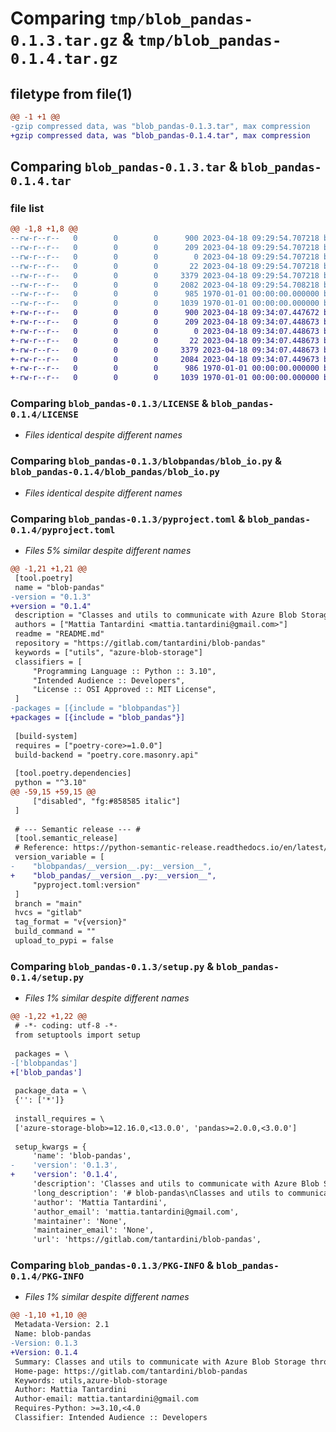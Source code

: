 # Comparing `tmp/blob_pandas-0.1.3.tar.gz` & `tmp/blob_pandas-0.1.4.tar.gz`

## filetype from file(1)

```diff
@@ -1 +1 @@
-gzip compressed data, was "blob_pandas-0.1.3.tar", max compression
+gzip compressed data, was "blob_pandas-0.1.4.tar", max compression
```

## Comparing `blob_pandas-0.1.3.tar` & `blob_pandas-0.1.4.tar`

### file list

```diff
@@ -1,8 +1,8 @@
--rw-r--r--   0        0        0      900 2023-04-18 09:29:54.707218 blob_pandas-0.1.3/LICENSE
--rw-r--r--   0        0        0      209 2023-04-18 09:29:54.707218 blob_pandas-0.1.3/README.md
--rw-r--r--   0        0        0        0 2023-04-18 09:29:54.707218 blob_pandas-0.1.3/blobpandas/__init__.py
--rw-r--r--   0        0        0       22 2023-04-18 09:29:54.707218 blob_pandas-0.1.3/blobpandas/__version__.py
--rw-r--r--   0        0        0     3379 2023-04-18 09:29:54.707218 blob_pandas-0.1.3/blobpandas/blob_io.py
--rw-r--r--   0        0        0     2082 2023-04-18 09:29:54.708218 blob_pandas-0.1.3/pyproject.toml
--rw-r--r--   0        0        0      985 1970-01-01 00:00:00.000000 blob_pandas-0.1.3/setup.py
--rw-r--r--   0        0        0     1039 1970-01-01 00:00:00.000000 blob_pandas-0.1.3/PKG-INFO
+-rw-r--r--   0        0        0      900 2023-04-18 09:34:07.447672 blob_pandas-0.1.4/LICENSE
+-rw-r--r--   0        0        0      209 2023-04-18 09:34:07.448673 blob_pandas-0.1.4/README.md
+-rw-r--r--   0        0        0        0 2023-04-18 09:34:07.448673 blob_pandas-0.1.4/blob_pandas/__init__.py
+-rw-r--r--   0        0        0       22 2023-04-18 09:34:07.448673 blob_pandas-0.1.4/blob_pandas/__version__.py
+-rw-r--r--   0        0        0     3379 2023-04-18 09:34:07.448673 blob_pandas-0.1.4/blob_pandas/blob_io.py
+-rw-r--r--   0        0        0     2084 2023-04-18 09:34:07.449673 blob_pandas-0.1.4/pyproject.toml
+-rw-r--r--   0        0        0      986 1970-01-01 00:00:00.000000 blob_pandas-0.1.4/setup.py
+-rw-r--r--   0        0        0     1039 1970-01-01 00:00:00.000000 blob_pandas-0.1.4/PKG-INFO
```

### Comparing `blob_pandas-0.1.3/LICENSE` & `blob_pandas-0.1.4/LICENSE`

 * *Files identical despite different names*

### Comparing `blob_pandas-0.1.3/blobpandas/blob_io.py` & `blob_pandas-0.1.4/blob_pandas/blob_io.py`

 * *Files identical despite different names*

### Comparing `blob_pandas-0.1.3/pyproject.toml` & `blob_pandas-0.1.4/pyproject.toml`

 * *Files 5% similar despite different names*

```diff
@@ -1,21 +1,21 @@
 [tool.poetry]
 name = "blob-pandas"
-version = "0.1.3"
+version = "0.1.4"
 description = "Classes and utils to communicate with Azure Blob Storage through pandas DataFrames"
 authors = ["Mattia Tantardini <mattia.tantardini@gmail.com>"]
 readme = "README.md"
 repository = "https://gitlab.com/tantardini/blob-pandas"
 keywords = ["utils", "azure-blob-storage"]
 classifiers = [
     "Programming Language :: Python :: 3.10",
     "Intended Audience :: Developers",
     "License :: OSI Approved :: MIT License",
 ]
-packages = [{include = "blobpandas"}]
+packages = [{include = "blob_pandas"}]
 
 [build-system]
 requires = ["poetry-core>=1.0.0"]
 build-backend = "poetry.core.masonry.api"
 
 [tool.poetry.dependencies]
 python = "^3.10"
@@ -59,15 +59,15 @@
     ["disabled", "fg:#858585 italic"]
 ]
 
 # --- Semantic release --- #
 [tool.semantic_release]
 # Reference: https://python-semantic-release.readthedocs.io/en/latest/index.html
 version_variable = [
-    "blobpandas/__version__.py:__version__",
+    "blob_pandas/__version__.py:__version__",
     "pyproject.toml:version"
 ]
 branch = "main"
 hvcs = "gitlab"
 tag_format = "v{version}"
 build_command = ""
 upload_to_pypi = false
```

### Comparing `blob_pandas-0.1.3/setup.py` & `blob_pandas-0.1.4/setup.py`

 * *Files 1% similar despite different names*

```diff
@@ -1,22 +1,22 @@
 # -*- coding: utf-8 -*-
 from setuptools import setup
 
 packages = \
-['blobpandas']
+['blob_pandas']
 
 package_data = \
 {'': ['*']}
 
 install_requires = \
 ['azure-storage-blob>=12.16.0,<13.0.0', 'pandas>=2.0.0,<3.0.0']
 
 setup_kwargs = {
     'name': 'blob-pandas',
-    'version': '0.1.3',
+    'version': '0.1.4',
     'description': 'Classes and utils to communicate with Azure Blob Storage through pandas DataFrames',
     'long_description': '# blob-pandas\nClasses and utils to communicate with Azure Blob Storage through pandas DataFrames.\n\n## Installation\n```\npip install blob-pandas\n```\n\n## Usage\nDescribe how to launch and use blob-pandas project.\n',
     'author': 'Mattia Tantardini',
     'author_email': 'mattia.tantardini@gmail.com',
     'maintainer': 'None',
     'maintainer_email': 'None',
     'url': 'https://gitlab.com/tantardini/blob-pandas',
```

### Comparing `blob_pandas-0.1.3/PKG-INFO` & `blob_pandas-0.1.4/PKG-INFO`

 * *Files 1% similar despite different names*

```diff
@@ -1,10 +1,10 @@
 Metadata-Version: 2.1
 Name: blob-pandas
-Version: 0.1.3
+Version: 0.1.4
 Summary: Classes and utils to communicate with Azure Blob Storage through pandas DataFrames
 Home-page: https://gitlab.com/tantardini/blob-pandas
 Keywords: utils,azure-blob-storage
 Author: Mattia Tantardini
 Author-email: mattia.tantardini@gmail.com
 Requires-Python: >=3.10,<4.0
 Classifier: Intended Audience :: Developers
```

